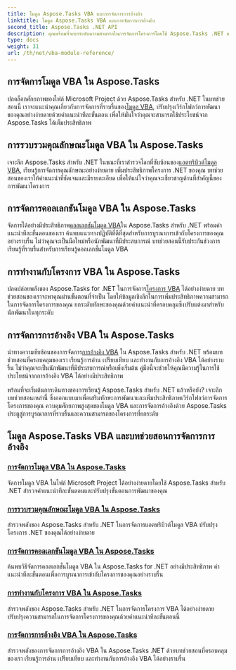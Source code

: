 ```yaml
---
title: โมดูล Aspose.Tasks VBA และการจัดการการอ้างอิง
linktitle: โมดูล Aspose.Tasks VBA และการจัดการการอ้างอิง
second_title: Aspose.Tasks .NET API
description: คุณพร้อมที่จะยกระดับความสามารถในการจัดการโครงการโดยใช้ Aspose.Tasks .NET แล้วหรือยัง? เจาะลึกบทช่วยสอนที่ครอบคลุมของเราสำหรับโมดูล VBA และการจัดการข้อมูลอ้างอิง
type: docs
weight: 31
url: /th/net/vba-module-reference/
---
```


## การจัดการโมดูล VBA ใน Aspose.Tasks

 ปลดล็อกศักยภาพของไฟล์ Microsoft Project ด้วย Aspose.Tasks สำหรับ .NET ในบทช่วยสอนนี้ เราจะแนะนำคุณเกี่ยวกับการจัดการที่ราบรื่นของ[โมดูล VBA](./managing-vba-modules/), ปรับปรุงเวิร์กโฟลว์การพัฒนาของคุณอย่างง่ายดายด้วยคำแนะนำทีละขั้นตอน เพื่อให้มั่นใจว่าคุณจะสามารถใช้ประโยชน์จาก Aspose.Tasks ได้เต็มประสิทธิภาพ

## การรวบรวมคุณลักษณะโมดูล VBA ใน Aspose.Tasks

 เจาะลึก Aspose.Tasks สำหรับ .NET ในขณะที่เราสำรวจโลกที่ซับซ้อนของ[แอตทริบิวต์โมดูล VBA](./vba-module-attribute-collection/), เรียนรู้การจัดการคุณลักษณะอย่างง่ายดาย เพิ่มประสิทธิภาพโครงการ .NET ของคุณ บทช่วยสอนของเราให้คำแนะนำที่ชัดเจนและมีรายละเอียด เพื่อให้แน่ใจว่าคุณจะเชี่ยวชาญด้านที่สำคัญนี้ของการพัฒนาโครงการ

## การจัดการคอลเลกชันโมดูล VBA ใน Aspose.Tasks

 จัดการได้อย่างมีประสิทธิภาพ[คอลเลกชันโมดูล VBA](./vba-module-collections/)ใน Aspose.Tasks สำหรับ .NET พร้อมคำแนะนำทีละขั้นตอนของเรา ค้นพบแนวทางปฏิบัติที่ดีที่สุดสำหรับการบูรณาการเข้ากับโครงการของคุณอย่างราบรื่น ไม่ว่าคุณจะเป็นมือใหม่หรือนักพัฒนาที่มีประสบการณ์ บทช่วยสอนนี้รับประกันช่วงการเรียนรู้ที่ราบรื่นสำหรับการเรียนรู้คอลเลกชั่นโมดูล VBA

## การทำงานกับโครงการ VBA ใน Aspose.Tasks

 ปลดปล่อยพลังของ Aspose.Tasks for .NET ในการจัดการ[โครงการ VBA](./vba-projects/) ได้อย่างง่ายดาย บทช่วยสอนของเราจะพาคุณผ่านขั้นตอนที่จำเป็น โดยให้ข้อมูลเชิงลึกในการเพิ่มประสิทธิภาพความสามารถในการจัดการโครงการของคุณ ยกระดับทักษะของคุณด้วยคำแนะนำที่ครอบคลุมซึ่งปรับแต่งมาสำหรับนักพัฒนาในทุกระดับ

## การจัดการการอ้างอิง VBA ใน Aspose.Tasks

 นำทางความซับซ้อนของการจัดการ[การอ้างอิง VBA](./vba-references/) ใน Aspose.Tasks สำหรับ .NET พร้อมบทช่วยสอนที่ครอบคลุมของเรา เรียนรู้การอ่าน เปรียบเทียบ และทำงานกับการอ้างอิง VBA ได้อย่างราบรื่น ไม่ว่าคุณจะเป็นนักพัฒนาที่มีประสบการณ์หรือเพิ่งเริ่มต้น คู่มือนี้จะช่วยให้คุณมีความรู้ในการใช้ประโยชน์จากการอ้างอิง VBA ได้อย่างมีประสิทธิภาพ

พร้อมที่จะเริ่มต้นการเดินทางของการเรียนรู้ Aspose.Tasks สำหรับ .NET แล้วหรือยัง? เจาะลึกบทช่วยสอนเหล่านี้ ซึ่งออกแบบมาเพื่อเสริมทักษะการพัฒนาและเพิ่มประสิทธิภาพเวิร์กโฟลว์การจัดการโครงการของคุณ ควบคุมศักยภาพสูงสุดของโมดูล VBA และการจัดการอ้างอิงด้วย Aspose.Tasks ประตูสู่การบูรณาการที่ราบรื่นและความสามารถของโครงการที่ยกระดับ
## โมดูล Aspose.Tasks VBA และบทช่วยสอนการจัดการการอ้างอิง
### [การจัดการโมดูล VBA ใน Aspose.Tasks](./managing-vba-modules/)
จัดการโมดูล VBA ในไฟล์ Microsoft Project ได้อย่างง่ายดายโดยใช้ Aspose.Tasks สำหรับ .NET สำรวจคำแนะนำทีละขั้นตอนและปรับปรุงขั้นตอนการพัฒนาของคุณ
### [การรวบรวมคุณลักษณะโมดูล VBA ใน Aspose.Tasks](./vba-module-attribute-collection/)
สำรวจพลังของ Aspose.Tasks สำหรับ .NET ในการจัดการแอตทริบิวต์โมดูล VBA ปรับปรุงโครงการ .NET ของคุณได้อย่างง่ายดาย
### [การจัดการคอลเลกชันโมดูล VBA ใน Aspose.Tasks](./vba-module-collections/)
ค้นพบวิธีจัดการคอลเลกชั่นโมดูล VBA ใน Aspose.Tasks for .NET อย่างมีประสิทธิภาพ คำแนะนำทีละขั้นตอนเพื่อการบูรณาการเข้ากับโครงการของคุณอย่างราบรื่น
### [การทำงานกับโครงการ VBA ใน Aspose.Tasks](./vba-projects/)
สำรวจพลังของ Aspose.Tasks สำหรับ .NET ในการจัดการโครงการ VBA ได้อย่างง่ายดาย ปรับปรุงความสามารถในการจัดการโครงการของคุณด้วยคำแนะนำทีละขั้นตอนนี้
### [การจัดการการอ้างอิง VBA ใน Aspose.Tasks](./vba-references/)
สำรวจพลังของการจัดการการอ้างอิง VBA ใน Aspose.Tasks .NET ด้วยบทช่วยสอนที่ครอบคลุมของเรา เรียนรู้การอ่าน เปรียบเทียบ และทำงานกับการอ้างอิง VBA ได้อย่างราบรื่น